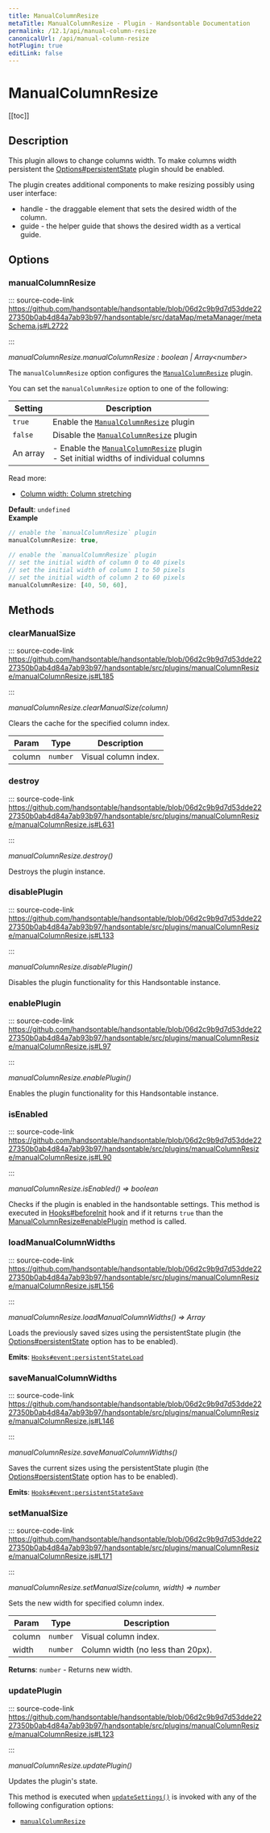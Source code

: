 ```yaml
---
title: ManualColumnResize
metaTitle: ManualColumnResize - Plugin - Handsontable Documentation
permalink: /12.1/api/manual-column-resize
canonicalUrl: /api/manual-column-resize
hotPlugin: true
editLink: false
---
```


# ManualColumnResize

[[toc]]

## Description

This plugin allows to change columns width. To make columns width persistent the [Options#persistentState](@/api/options.md#persistentstate)
plugin should be enabled.

The plugin creates additional components to make resizing possibly using user interface:
- handle - the draggable element that sets the desired width of the column.
- guide - the helper guide that shows the desired width as a vertical guide.


## Options

### manualColumnResize
  
::: source-code-link https://github.com/handsontable/handsontable/blob/06d2c9b9d7d53dde2227350b0ab4d84a7ab93b97/handsontable/src/dataMap/metaManager/metaSchema.js#L2722

:::

_manualColumnResize.manualColumnResize : boolean | Array&lt;number&gt;_

The `manualColumnResize` option configures the [`ManualColumnResize`](@/api/manualColumnResize.md) plugin.

You can set the `manualColumnResize` option to one of the following:

| Setting  | Description                                                                                                           |
| -------- | --------------------------------------------------------------------------------------------------------------------- |
| `true`   | Enable the [`ManualColumnResize`](@/api/manualColumnResize.md) plugin                                                 |
| `false`  | Disable the [`ManualColumnResize`](@/api/manualColumnResize.md) plugin                                                |
| An array | - Enable the [`ManualColumnResize`](@/api/manualColumnResize.md) plugin<br>- Set initial widths of individual columns |

Read more:
- [Column width: Column stretching](@/guides/columns/column-width.md#column-stretching)

**Default**: <code>undefined</code>  
**Example**  
```js
// enable the `manualColumnResize` plugin
manualColumnResize: true,

// enable the `manualColumnResize` plugin
// set the initial width of column 0 to 40 pixels
// set the initial width of column 1 to 50 pixels
// set the initial width of column 2 to 60 pixels
manualColumnResize: [40, 50, 60],
```

## Methods

### clearManualSize
  
::: source-code-link https://github.com/handsontable/handsontable/blob/06d2c9b9d7d53dde2227350b0ab4d84a7ab93b97/handsontable/src/plugins/manualColumnResize/manualColumnResize.js#L185

:::

_manualColumnResize.clearManualSize(column)_

Clears the cache for the specified column index.


| Param | Type | Description |
| --- | --- | --- |
| column | `number` | Visual column index. |



### destroy
  
::: source-code-link https://github.com/handsontable/handsontable/blob/06d2c9b9d7d53dde2227350b0ab4d84a7ab93b97/handsontable/src/plugins/manualColumnResize/manualColumnResize.js#L631

:::

_manualColumnResize.destroy()_

Destroys the plugin instance.



### disablePlugin
  
::: source-code-link https://github.com/handsontable/handsontable/blob/06d2c9b9d7d53dde2227350b0ab4d84a7ab93b97/handsontable/src/plugins/manualColumnResize/manualColumnResize.js#L133

:::

_manualColumnResize.disablePlugin()_

Disables the plugin functionality for this Handsontable instance.



### enablePlugin
  
::: source-code-link https://github.com/handsontable/handsontable/blob/06d2c9b9d7d53dde2227350b0ab4d84a7ab93b97/handsontable/src/plugins/manualColumnResize/manualColumnResize.js#L97

:::

_manualColumnResize.enablePlugin()_

Enables the plugin functionality for this Handsontable instance.



### isEnabled
  
::: source-code-link https://github.com/handsontable/handsontable/blob/06d2c9b9d7d53dde2227350b0ab4d84a7ab93b97/handsontable/src/plugins/manualColumnResize/manualColumnResize.js#L90

:::

_manualColumnResize.isEnabled() ⇒ boolean_

Checks if the plugin is enabled in the handsontable settings. This method is executed in [Hooks#beforeInit](@/api/hooks.md#beforeinit)
hook and if it returns `true` than the [ManualColumnResize#enablePlugin](@/api/manualColumnResize.md#enableplugin) method is called.



### loadManualColumnWidths
  
::: source-code-link https://github.com/handsontable/handsontable/blob/06d2c9b9d7d53dde2227350b0ab4d84a7ab93b97/handsontable/src/plugins/manualColumnResize/manualColumnResize.js#L156

:::

_manualColumnResize.loadManualColumnWidths() ⇒ Array_

Loads the previously saved sizes using the persistentState plugin (the [Options#persistentState](@/api/options.md#persistentstate) option has to be enabled).

**Emits**: [`Hooks#event:persistentStateLoad`](@/api/hooks.md#persistentstateload)  


### saveManualColumnWidths
  
::: source-code-link https://github.com/handsontable/handsontable/blob/06d2c9b9d7d53dde2227350b0ab4d84a7ab93b97/handsontable/src/plugins/manualColumnResize/manualColumnResize.js#L146

:::

_manualColumnResize.saveManualColumnWidths()_

Saves the current sizes using the persistentState plugin (the [Options#persistentState](@/api/options.md#persistentstate) option has to be enabled).

**Emits**: [`Hooks#event:persistentStateSave`](@/api/hooks.md#persistentstatesave)  


### setManualSize
  
::: source-code-link https://github.com/handsontable/handsontable/blob/06d2c9b9d7d53dde2227350b0ab4d84a7ab93b97/handsontable/src/plugins/manualColumnResize/manualColumnResize.js#L171

:::

_manualColumnResize.setManualSize(column, width) ⇒ number_

Sets the new width for specified column index.


| Param | Type | Description |
| --- | --- | --- |
| column | `number` | Visual column index. |
| width | `number` | Column width (no less than 20px). |


**Returns**: `number` - Returns new width.  

### updatePlugin
  
::: source-code-link https://github.com/handsontable/handsontable/blob/06d2c9b9d7d53dde2227350b0ab4d84a7ab93b97/handsontable/src/plugins/manualColumnResize/manualColumnResize.js#L123

:::

_manualColumnResize.updatePlugin()_

Updates the plugin's state.

This method is executed when [`updateSettings()`](@/api/core.md#updatesettings) is invoked with any of the following configuration options:
 - [`manualColumnResize`](@/api/options.md#manualcolumnresize)


